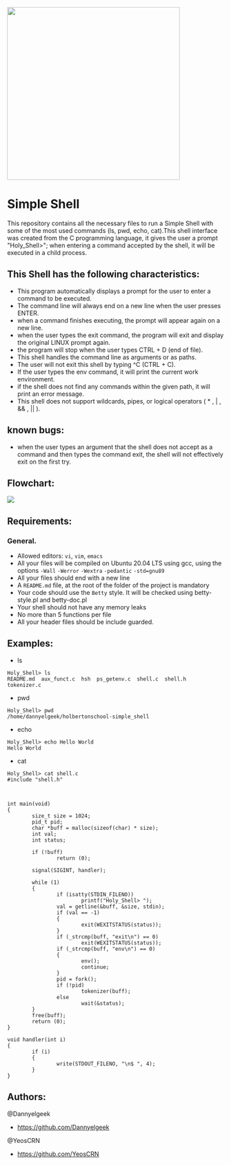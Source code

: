 <img src="https://imgur.com/Ulbbb4m.png" width=400 height=400/>

# Simple Shell

This repository contains all the necessary files to run a Simple Shell with some of the most used commands (ls, pwd, echo, cat).This shell interface was created from the C programming language, it gives the user a prompt "Holy_Shell>"; when entering a command accepted by the shell, it will be executed in a child process.

## This Shell has the following characteristics:

* This program automatically displays a prompt for the user to enter a command to be executed.
* The command line will always end on a new line when the user presses ENTER.
* when a command finishes executing, the prompt will appear again on a new line.
* when the user types the exit command, the program will exit and display the original LINUX prompt again.
* the program will stop when the user types CTRL + D (end of file).
* This shell handles the command line as arguments or as paths.
* The user will not exit this shell by typing ^C (CTRL + C).
* If the user types the env command, it will print the current work environment.
* if the shell does not find any commands within the given path, it will print an error message.
* This shell does not support wildcards, pipes, or logical operators ( * , | , && , || ).

## known bugs:

* when the user types an argument that the shell does not accept as a command and then types the command exit, the shell will not effectively exit on the first try.

## Flowchart:

<img src="https://imgur.com/uooUqjF.png"/>

## Requirements:

### General.

* Allowed editors: `vi`, `vim`, `emacs`
* All your files will be compiled on Ubuntu 20.04 LTS using gcc, using the options `-Wall` `-Werror` `-Wextra` `-pedantic` `-std=gnu89`
* All your files should end with a new line
* A `README.md` file, at the root of the folder of the project is mandatory
* Your code should use the `Betty` style. It will be checked using betty-style.pl and betty-doc.pl
* Your shell should not have any memory leaks
* No more than 5 functions per file
* All your header files should be include guarded.

## Examples:

* ls

```shell
Holy_Shell> ls
README.md  aux_funct.c  hsh  ps_getenv.c  shell.c  shell.h  tokenizer.c
```
* pwd

```shell
Holy_Shell> pwd
/home/dannyelgeek/holbertonschool-simple_shell
```
* echo

```shell
Holy_Shell> echo Hello World
Hello World
```

* cat
```shell
Holy_Shell> cat shell.c
#include "shell.h"



int main(void)
{
        size_t size = 1024;
        pid_t pid;
        char *buff = malloc(sizeof(char) * size);
        int val;
        int status;

        if (!buff)
                return (0);

        signal(SIGINT, handler);

        while (1)
        {
                if (isatty(STDIN_FILENO))
                        printf("Holy_Shell> ");
                val = getline(&buff, &size, stdin);
                if (val == -1)
                {
                        exit(WEXITSTATUS(status));
                }
                if (_strcmp(buff, "exit\n") == 0)
                        exit(WEXITSTATUS(status));
                if (_strcmp(buff, "env\n") == 0)
                {
                        env();
                        continue;
                }
                pid = fork();
                if (!pid)
                        tokenizer(buff);
                else
                        wait(&status);
        }
        free(buff);
        return (0);
}

void handler(int i)
{
        if (i)
        {
                write(STDOUT_FILENO, "\n$ ", 4);
        }
}
```

## Authors:

@Dannyelgeek

- https://github.com/Dannyelgeek

@YeosCRN

- https://github.com/YeosCRN